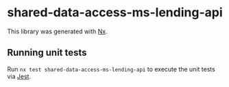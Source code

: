 # shared-data-access-ms-lending-api

This library was generated with [Nx](https://nx.dev).

## Running unit tests

Run `nx test shared-data-access-ms-lending-api` to execute the unit tests via [Jest](https://jestjs.io).
